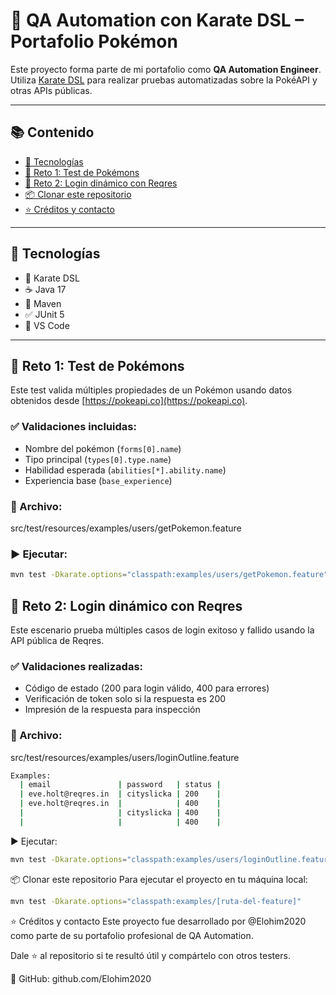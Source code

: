 # 🚀 QA Automation con Karate DSL – Portafolio Pokémon

Este proyecto forma parte de mi portafolio como **QA Automation Engineer**. Utiliza [Karate DSL](https://github.com/karatelabs/karate) para realizar pruebas automatizadas sobre la PokéAPI y otras APIs públicas.

---

## 📚 Contenido

- [🧰 Tecnologías](#-tecnologías)
- [🧪 Reto 1: Test de Pokémons](#-reto-1-test-de-pokémons)
- [🧪 Reto 2: Login dinámico con Reqres](#-reto-2-login-dinámico-con-reqres)
- [📦 Clonar este repositorio](#-clonar-este-repositorio)
- [⭐ Créditos y contacto](#-créditos-y-contacto)

---

## 🧰 Tecnologías

- 🥋 Karate DSL
- ☕ Java 17
- 🚀 Maven
- ✅ JUnit 5
- 🧠 VS Code

---

## 🧪 Reto 1: Test de Pokémons
Este test valida múltiples propiedades de un Pokémon usando datos obtenidos desde [https://pokeapi.co](https://pokeapi.co).

### ✅ Validaciones incluidas:
- Nombre del pokémon (`forms[0].name`)
- Tipo principal (`types[0].type.name`)
- Habilidad esperada (`abilities[*].ability.name`)
- Experiencia base (`base_experience`)

### 📁 Archivo:
src/test/resources/examples/users/getPokemon.feature

### ▶️ Ejecutar:
```bash
mvn test -Dkarate.options="classpath:examples/users/getPokemon.feature"
```

## 🧪 Reto 2: Login dinámico con Reqres
Este escenario prueba múltiples casos de login exitoso y fallido usando la API pública de Reqres.

### ✅ Validaciones realizadas:
- Código de estado (200 para login válido, 400 para errores)
- Verificación de token solo si la respuesta es 200
- Impresión de la respuesta para inspección

### 📁 Archivo:
src/test/resources/examples/users/loginOutline.feature

```bash
Examples:
  | email               | password   | status |
  | eve.holt@reqres.in  | cityslicka | 200    |
  | eve.holt@reqres.in  |            | 400    |
  |                     | cityslicka | 400    |
  |                     |            | 400    |
```

▶️ Ejecutar:
```bash
mvn test -Dkarate.options="classpath:examples/users/loginOutline.feature"
```

📦 Clonar este repositorio
Para ejecutar el proyecto en tu máquina local:
```bash
mvn test -Dkarate.options="classpath:examples/[ruta-del-feature]"
```

⭐ Créditos y contacto
Este proyecto fue desarrollado por @Elohim2020 como parte de su portafolio profesional de QA Automation.

Dale ⭐ al repositorio si te resultó útil y compártelo con otros testers.

🔗 GitHub: github.com/Elohim2020